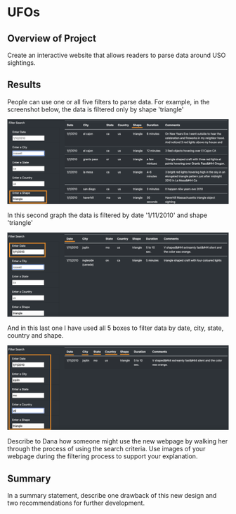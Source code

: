 # UFOs

## Overview of Project
Create an interactive website that allows readers to parse data around USO sightings.

## Results
People can use one or all five filters to parse data. For example, in the screenshot below, the data is filtered only by shape 'triangle'

<img src="https://github.com/juliomeza/UFOs/blob/main/img/shape.png" width="800">

In this second graph the data is filtered by date '1/11/2010' and shape 'triangle'

<img src="https://github.com/juliomeza/UFOs/blob/main/img/date.png" width="800">

And in this last one I have used all 5 boxes to filter data by date, city, state, country and shape.

<img src="https://github.com/juliomeza/UFOs/blob/main/img/all.png" width="800">


Describe to Dana how someone might use the new webpage by walking her through the process of using the search criteria. Use images of your webpage during the filtering process to support your explanation.

## Summary
In a summary statement, describe one drawback of this new design and two recommendations for further development.
